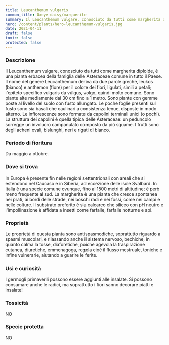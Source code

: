 ```yaml
---
title: Leucanthemum vulgaris
common_title: Oxeye daisy/marguerite
summary: Il Leucanthemum vulgare, conosciuto da tutti come margherita diploide, è una pianta erbacea della famiglia delle Asteraceae comune in tutto il Paese.
hero: /content/plants/hero-leucanthemum-vulgaris.jpg
date: 2021-04-11
draft: false
toxic: false
protected: false
---
```

### Descrizione
Il Leucanthemum vulgare, conosciuto da tutti come margherita diploide, è una pianta erbacea della famiglia delle Asteraceae comune in tutto il Paese.
Il nome del genere Leucanthemum deriva da due parole greche, leukos (bianco) e anthemon (fiore) per il colore dei fiori, ligulati, simili a petali; l'epiteto specifico vulgaris da vúlgus, volgo, quindi molto comune.
Sono piante alte mediamente dai 30 cm fino a 1 metro. Sono piante con gemme poste al livello del suolo con fusto allungato.
Le poche foglie presenti sul fusto sono sia basali che caulinari a consistenza tenue, disposte in modo alterno.
Le infiorescenze sono formate da capolini terminali unici (o pochi). La struttura dei capolini è quella tipica delle Asteraceae: un peduncolo sorregge un involucro campanulato composto da più squame.
I frutti sono degli acheni ovali, bislunghi, neri e rigati di bianco.

### Periodo di fioritura
Da maggio a ottobre.

### Dove si trova
In Europa è presente fin nelle regioni settentrionali con areali che si estendono nel Caucaso e in Siberia, ad eccezione delle isole Svalbard.
In Italia è una specie comune ovunque, fino ai 1500 metri di altitudine; è però meno frequente al sud.
La margherita è una pianta che cresce spontanea nei prati, ai bordi delle strade, nei boschi radi e nei fossi, come nei campi e nelle colture.
Il substrato preferito è sia calcareo che siliceo con pH neutro e l'impollinazione è affidata a insetti come farfalle, farfalle notturne e api.

### Proprietà
Le proprietà di questa pianta sono antispasmodiche, soprattutto riguardo a spasmi muscolari, e rilassando anche il sistema nervoso, bechiche, in quanto calma la tosse, diaforetiche, poichè agevola la traspirazione cutanea, diuretiche, emmenagoga, regola cioè il flusso mestruale, toniche e infine vulnerarie, aiutando a guarire le ferite.

### Usi e curiosità
I germogli primaverili possono essere aggiunti alle insalate. Si possono consumare anche le radici, ma soprattutto i fiori sanno decorare piatti e insalate!

### Tossicità
NO

### Specie protetta
NO
